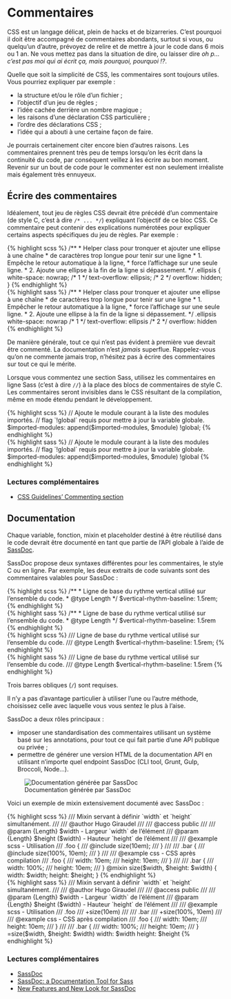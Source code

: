 
# Commentaires

CSS est un langage délicat, plein de hacks et de bizarreries. C’est pourquoi il doit être accompagné de commentaires abondants, surtout si vous, ou quelqu’un d’autre, prévoyez de relire et de mettre à jour le code dans 6 mois ou 1 an. Ne vous mettez pas dans la situation de dire, ou laisser dire *oh p... c’est pas moi qui ai écrit ça, mais pourquoi, pourquoi&nbsp;!?*.

Quelle que soit la simplicité de CSS, les commentaires sont toujours utiles. Vous pourriez expliquer par exemple&nbsp;:

* la structure et/ou le rôle d’un fichier&nbsp;;
* l’objectif d’un jeu de règles&nbsp;;
* l’idée cachée derrière un nombre magique&nbsp;;
* les raisons d’une déclaration CSS particulière&nbsp;;
* l’ordre des déclarations CSS&nbsp;;
* l’idée qui a abouti à une certaine façon de faire.

Je pourrais certainement citer encore bien d’autres raisons. Les commentaires prennent très peu de temps lorsqu’on les écrit dans la continuité du code, par conséquent veillez à les écrire au bon moment. Revenir sur un bout de code pour le commenter est non seulement irréaliste mais également très ennuyeux.

## Écrire des commentaires

Idéalement, tout jeu de règles CSS devrait être précédé d’un commentaire (de style C, c’est à dire `/* ... */`) expliquant l’objectif de ce bloc CSS. Ce commentaire peut contenir des explications numérotées pour expliquer certains aspects spécifiques du jeu de règles. Par exemple&nbsp;:

<div class="code-block">
  <div class="code-block__wrapper" data-syntax="scss">
{% highlight scss %}
/**
 * Helper class pour tronquer et ajouter une ellipse à une chaîne
 * de caractères trop longue pour tenir sur une ligne
 * 1. Empêche le retour automatique à la ligne,
 * force l’affichage sur une seule ligne.
 * 2. Ajoute une ellipse à la fin de la ligne si dépassement.
 */
.ellipsis {
  white-space: nowrap; /* 1 */
  text-overflow: ellipsis; /* 2 */
  overflow: hidden;
}
{% endhighlight %}
  </div>
  <div class="code-block__wrapper" data-syntax="sass">
{% highlight sass %}
/**
 * Helper class pour tronquer et ajouter une ellipse à une chaîne
 * de caractères trop longue pour tenir sur une ligne
 * 1. Empêcher le retour automatique à la ligne,
 * force l’affichage sur une seule ligne.
 * 2. Ajoute une ellipse à la fin de la ligne si dépassement.
 */
.ellipsis
  white-space: nowrap /* 1 */
  text-overflow: ellipsis /* 2 */
  overflow: hidden
{% endhighlight %}
  </div>
</div>

De manière générale, tout ce qui n’est pas évident à première vue devrait être commenté. La documentation n’est *jamais* superflue. Rappelez-vous qu’on ne commente jamais trop, n’hésitez pas à écrire des commentaires sur tout ce qui le mérite.

Lorsque vous commentez une section Sass, utilisez les commentaires en ligne Sass (c’est à dire `//`) à la place des blocs de commentaires de style C. Les commentaires seront invisibles dans le CSS résultant de la compilation, même en mode étendu pendant le développement.

<div class="code-block">
  <div class="code-block__wrapper" data-syntax="scss">
{% highlight scss %}
// Ajoute le module courant à la liste des modules importés.
// flag `!global` requis pour mettre à jour la variable globale.
$imported-modules: append($imported-modules, $module) !global;
{% endhighlight %}
  </div>
  <div class="code-block__wrapper" data-syntax="sass">
{% highlight sass %}
// Ajoute le module courant à la liste des modules importés.
// flag `!global` requis pour mettre à jour la variable globale.
$imported-modules: append($imported-modules, $module) !global
{% endhighlight %}
  </div>
</div>

### Lectures complémentaires

* [CSS Guidelines’ Commenting section](http://cssguidelin.es/#commenting)

## Documentation

Chaque variable, fonction, mixin et placeholder destiné à être réutilisé dans le code devrait être documenté en tant que partie de l’API globale à l’aide de [SassDoc](http://sassdoc.com).

SassDoc propose deux syntaxes différentes pour les commentaires, le style C ou en ligne. Par exemple, les deux extraits de code suivants sont des commentaires valables pour SassDoc&nbsp;:

<div class="code-block">
  <div class="code-block__wrapper" data-syntax="scss">
{% highlight scss %}
/**
 * Ligne de base du rythme vertical utilisé sur l’ensemble du code.
 * @type Length
 */
$vertical-rhythm-baseline: 1.5rem;
{% endhighlight %}
  </div>
  <div class="code-block__wrapper" data-syntax="sass">
{% highlight sass %}
/**
 * Ligne de base du rythme vertical utilisé sur l’ensemble du code.
 * @type Length
 */
$vertical-rhythm-baseline: 1.5rem
{% endhighlight %}
  </div>
</div>

<div class="code-block">
  <div class="code-block__wrapper" data-syntax="scss">
{% highlight scss %}
/// Ligne de base du rythme vertical utilisé sur l’ensemble du code.
/// @type Length
$vertical-rhythm-baseline: 1.5rem;
{% endhighlight %}
  </div>
  <div class="code-block__wrapper" data-syntax="sass">
{% highlight sass %}
/// Ligne de base du rythme vertical utilisé sur l’ensemble du code.
/// @type Length
$vertical-rhythm-baseline: 1.5rem
{% endhighlight %}
  </div>
</div>

<div class="note">
  <p>Trois barres obliques (<code>/</code>) sont requises.</p>
</div>

Il n’y a pas d’avantage particulier à utiliser l’une ou l’autre méthode, choisissez celle avec laquelle vous vous sentez le plus à l’aise.

SassDoc a deux rôles principaux&nbsp;:

* imposer une standardisation des commentaires utilisant un système basé sur les annotations, pour tout ce qui fait partie d’une API publique ou privée&nbsp;;
* permettre de générer une version HTML de la documentation API en utilisant n’importe quel endpoint SassDoc (CLI tool, Grunt, Gulp, Broccoli, Node...).

<figure role="group">
<img alt="Documentation générée par SassDoc"
     sizes="100vw"
     srcset="/assets/images/sassdoc-preview_small.png  540w,
             /assets/images/sassdoc-preview_medium.png 900w,
             /assets/images/sassdoc-preview_large.png 1200w,
             /assets/images/sassdoc-preview_huge.png  1590w" />
<figcaption>Documentation générée par SassDoc</figcaption>
</figure>

Voici un exemple de mixin extensivement documenté avec SassDoc&nbsp;:

<div class="code-block">
  <div class="code-block__wrapper" data-syntax="scss">
{% highlight scss %}
/// Mixin servant à définir `width` et `height` simultanément.
///
/// @author Hugo Giraudel
///
/// @access public
///
/// @param {Length} $width - Largeur `width` de l’élément
/// @param {Length} $height ($width) - Hauteur `height` de l’élément
///
/// @example scss - Utilisation
///   .foo {
///     @include size(10em);
///   }
///
///   .bar {
///     @include size(100%, 10em);
///   }
///
/// @example css - CSS après compilation
///   .foo {
///     width: 10em;
///     height: 10em;
///   }
///
///   .bar {
///     width: 100%;
///     height: 10em;
///   }
@mixin size($width, $height: $width) {
  width: $width;
  height: $height;
}
{% endhighlight %}
  </div>
  <div class="code-block__wrapper" data-syntax="sass">
{% highlight sass %}
/// Mixin servant à définir `width` et `height` simultanément.
///
/// @author Hugo Giraudel
///
/// @access public
///
/// @param {Length} $width - Largeur `width` de l’élément
/// @param {Length} $height ($width) - Hauteur `height` de l’élément
///
/// @example scss - Utilisation
///   .foo
///     +size(10em)
///
///   .bar
///     +size(100%, 10em)
///
/// @example css - CSS après compilation
///   .foo {
///     width: 10em;
///     height: 10em;
///   }
///
///   .bar {
///     width: 100%;
///     height: 10em;
///   }
=size($width, $height: $width)
  width: $width
  height: $height
{% endhighlight %}
  </div>
</div>

### Lectures complémentaires

* [SassDoc](http://sassdoc.com)
* [SassDoc: a Documentation Tool for Sass](http://www.sitepoint.com/sassdoc-documentation-tool-sass/)
* [New Features and New Look for SassDoc](http://webdesign.tutsplus.com/articles/new-features-and-a-new-look-for-sassdoc--cms-21914)
